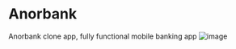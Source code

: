 # Anorbank
Anorbank clone app, fully functional mobile banking app
![image](https://github.com/user-attachments/assets/c0f4d9fb-d8cc-463d-8529-61f2d6da9c06)
